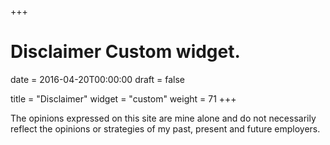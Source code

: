 +++
# Disclaimer Custom widget.

date = 2016-04-20T00:00:00
draft = false

title = "Disclaimer"
widget = "custom"
weight = 71
+++

The opinions expressed on this site are mine alone and do not necessarily reflect the opinions or strategies of my past, present and future employers.
